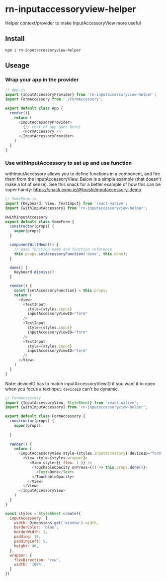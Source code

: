 # rn-inputaccessoryview-helper
 Helper context/provider to make InputAccessoryView more useful
 
 ## Install
 
```
npm i rn-inputaccessoryview-helper
```

## Useage

### Wrap your app in the provider

```javascript
// App.js
import {InputAccessoryProvider} from 'rn-inputaccessoryview-helper';
import FormAccessory from './FormAccessory';

export default class App {
  render(){
    return (
      <InputAccessoryProvider>
        {// rest of app goes here}
        <FormAccessory />
      </InputAccessoryProvider>
    )
  }
}
```

### Use withInputAccessory to set up and use function

withInputAccessory allows you to define functions in a component, and fire them from the InputAccessoryView. Below is a simple example (that doesn't make a lot of sense). See this snack for a better example of how this can be super handy: https://snack.expo.io/@buishi/inputaccessory-demo

```javascript
// SomeForm.js
import {Keyboard, View, TextInput} from 'react-native';
import {withInputAccessory} from 'rn-inputaccessoryview-helper';

@withInputAccessory
export default class SomeForm {
  constructor(props) {
    super(props)
  }

  componentWillMount() {
    // pass function name and function reference
    this.props.setAccessoryFunction('done', this.done);
  }

  done() {
    Keyboard.dismiss()
  }

  render() {
    const {setAccessoryFunction} = this.props;
    return (
      <View>
        <TextInput
          style={styles.input}
          inputAccessoryViewID="form"
        />
        <TextInput
          style={styles.input}
          inputAccessoryViewID="form"
        />
        <TextInput
          style={styles.input}
          inputAccessoryViewID="form"
        />
      </View>
    )
  }
}
```

Note: deviceID has to match inputAccessoryViewID if you want it to open when you focus a textinput. `deviceID` can't be dynamic.

```javascript
// FormAccessory
import {InputAccessoryView, StyleSheet} from 'react-native';
import {withInputAccessory} from 'rn-inputaccessoryview-helper';

export default class FormAccessory {
  constructor(props) {
    super(props);
  
  }
  
  render() {
    return (
      <InputAccessoryView style={styles.inputAccessory} deviceID="form">      
        <View style={styles.wrapper}>
           <View style={{ flex: 1 }} />
            <TouchableOpacity onPress={() => this.props.done()}>
              <Text>Done</Text>
            </TouchableOpacity>
          </View>
        </View>
      </InputAccessoryView>
    )
  }
}

const styles = StyleSheet.create({
  inputAccessory: {
    width: Dimensions.get('window').width,
    borderColor: 'blue',
    borderWidth: 1,
    padding: 10,
    paddingLeft: 5,
    height: 40,
  },
  wrapper: { 
    flexDirection: 'row', 
    width: '100%',
  }
})
```
